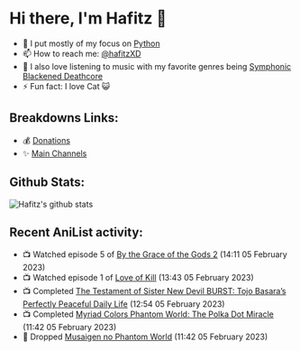 # Hi there, I'm Hafitz 👋
- 🐍 I put mostly of my focus on [Python](https://python.org)
- 📫 How to reach me: [@hafitzXD](https://t.me/hafitzXD)
- 🎵 I also love listening to music with my favorite genres being [Symphonic Blackened Deathcore](https://youtu.be/qyYmS_iBcy4)
- ⚡ Fun fact: I love Cat 😺

## Breakdowns Links:
- 💰 [Donations](https://t.me/TheBreakdowns/2)
- ✨ [Main Channels](https://t.me/TheBreakdowns)

## Github Stats:
![Hafitz's github stats](https://github-readme-stats.vercel.app/api?username=breakdowns&show_icons=true&count_private=true&bg_color=00000000&text_color=777)

## Recent AniList activity:
<!-- ANILIST_ACTIVITY:start -->

-   📺 Watched episode 5 of [By the Grace of the Gods 2](https://anilist.co/anime/135102) (14:11 05 February 2023)
-   📺 Watched episode 1 of [Love of Kill](https://anilist.co/anime/127050) (13:43 05 February 2023)
-   📺 Completed [The Testament of Sister New Devil BURST: Tojo Basara’s Perfectly Peaceful Daily Life](https://anilist.co/anime/21489) (12:54 05 February 2023)
-   📺 Completed [Myriad Colors Phantom World: The Polka Dot Miracle](https://anilist.co/anime/21777) (11:42 05 February 2023)
-   📖 Dropped [Musaigen no Phantom World](https://anilist.co/manga/86401) (11:42 05 February 2023)

<!-- ANILIST_ACTIVITY:end -->
